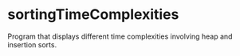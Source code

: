 # sortingTimeComplexities
Program that displays different time complexities involving heap and insertion sorts.

